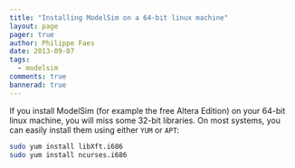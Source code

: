 ```yaml
---
title: "Installing ModelSim on a 64-bit linux machine"
layout: page 
pager: true
author: Philippe Faes
date: 2013-09-07
tags: 
  - modelsim
comments: true
bannerad: true
---
```


If you install ModelSim (for example the free Altera Edition) on your 64-bit linux machine, you will miss some 32-bit libraries. On most systems, you can easily install them using either `YUM` or `APT`:
```bash
sudo yum install libXft.i686
sudo yum install ncurses.i686
```

